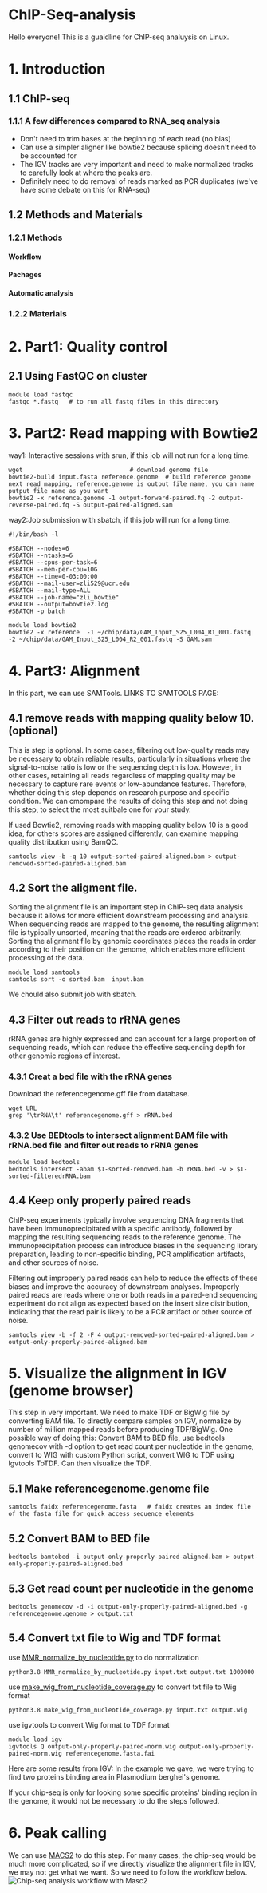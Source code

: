 # ChIP-Seq-analysis

Hello everyone! This is a guaidline for ChIP-seq analuysis on Linux. 

# 1. Introduction 
## 1.1 ChIP-seq 
### 1.1.1 A few differences compared to RNA_seq analysis 
- Don't need to trim bases at the beginning of each read (no bias)
- Can use a simpler aligner like bowtie2 because splicing doesn't need to be accounted for
- The IGV tracks are very important and need to make normalized tracks to carefully look at where the peaks are.
- Definitely need to do removal of reads marked as PCR duplicates (we've have some debate on this for RNA-seq)

## 1.2 Methods and Materials
### 1.2.1 Methods 
#### Workflow 
#### Pachages 
#### Automatic analysis 
### 1.2.2 Materials


# 2. Part1: Quality control 
## 2.1 Using FastQC on cluster 
```
module load fastqc 
fastqc *.fastq   # to run all fastq files in this directory
```

# 3. Part2: Read mapping with Bowtie2
way1: Interactive sessions with srun, if this job will not run for a long time.
```
wget                              # download genome file 
bowtie2-build input.fasta reference.genome  # build reference genome next read mapping, reference.genome is output file name, you can name putput file name as you want
bowtie2 -x reference.genome -1 output-forward-paired.fq -2 output-reverse-paired.fq -S output-paired-aligned.sam  
```

way2:Job submission with sbatch, if this job will run for a long time.

```
#!/bin/bash -l

#SBATCH --nodes=6
#SBATCH --ntasks=6
#SBATCH --cpus-per-task=6
#SBATCH --mem-per-cpu=10G
#SBATCH --time=0-03:00:00  
#SBATCH --mail-user=zli529@ucr.edu
#SBATCH --mail-type=ALL
#SBATCH --job-name="zli_bowtie"
#SBATCH --output=bowtie2.log
#SBATCH -p batch 

module load bowtie2
bowtie2 -x reference  -1 ~/chip/data/GAM_Input_S25_L004_R1_001.fastq -2 ~/chip/data/GAM_Input_S25_L004_R2_001.fastq -S GAM.sam 

```

# 4. Part3: Alignment
In this part, we can use SAMTools.
LINKS TO SAMTOOLS PAGE:

## 4.1 remove reads with mapping quality below 10. (optional)
This is step is optional. In some cases, filtering out low-quality reads may be necessary to obtain reliable results, particularly in situations where the signal-to-noise ratio is low or the sequencing depth is low. However, in other cases, retaining all reads regardless of mapping quality may be necessary to capture rare events or low-abundance features. Therefore, whether doing this step depends on research purpose and specific condition. We can cmompare the results of doing this step and not doing this step, to select the most suitbale one for your study.

If used Bowtie2, removing reads with mapping quality below 10 is a good idea, for others scores are assigned differently, can examine mapping quality distribution using BamQC.

```
samtools view -b -q 10 output-sorted-paired-aligned.bam > output-removed-sorted-paired-aligned.bam 
```

## 4.2 Sort the aligment file.
Sorting the alignment file is an important step in ChIP-seq data analysis because it allows for more efficient downstream processing and analysis. When sequencing reads are mapped to the genome, the resulting alignment file is typically unsorted, meaning that the reads are ordered arbitrarily. Sorting the alignment file by genomic coordinates places the reads in order according to their position on the genome, which enables more efficient processing of the data.

```
module load samtools 
samtools sort -o sorted.bam  input.bam
```
We chould also submit job with sbatch.

## 4.3 Filter out reads to rRNA genes
rRNA genes are highly expressed and can account for a large proportion of sequencing reads, which can reduce the effective sequencing depth for other genomic regions of interest. 

### 4.3.1 Creat a bed file with the rRNA genes 

Download the referencegenome.gff file from database. 
```
wget URL 
grep '\trRNA\t' referencegenome.gff > rRNA.bed
```
### 4.3.2 Use BEDtools to intersect alignment BAM file with rRNA.bed file and filter out reads to rRNA genes
```
module load bedtools 
bedtools intersect -abam $1-sorted-removed.bam -b rRNA.bed -v > $1-sorted-filteredrRNA.bam 
```
## 4.4 Keep only properly paired reads
ChIP-seq experiments typically involve sequencing DNA fragments that have been immunoprecipitated with a specific antibody, followed by mapping the resulting sequencing reads to the reference genome. The immunoprecipitation process can introduce biases in the sequencing library preparation, leading to non-specific binding, PCR amplification artifacts, and other sources of noise.

Filtering out improperly paired reads can help to reduce the effects of these biases and improve the accuracy of downstream analyses. Improperly paired reads are reads where one or both reads in a paired-end sequencing experiment do not align as expected based on the insert size distribution, indicating that the read pair is likely to be a PCR artifact or other source of noise.
```
samtools view -b -f 2 -F 4 output-removed-sorted-paired-aligned.bam > output-only-properly-paired-aligned.bam 
```

# 5. Visualize the alignment in IGV (genome browser)
This step in very important. We need to make TDF or BigWig file by converting BAM file. To directly compare samples on IGV, normalize by number of million mapped reads before producing TDF/BigWig. One possible way of doing this: Convert BAM to BED file, use bedtools genomecov with -d option to get read count per nucleotide in the genome, convert to WIG with custom Python script, convert WIG to TDF using Igvtools ToTDF. Can then visualize the TDF. 

## 5.1 Make referencegenome.genome file
```
samtools faidx referencegenome.fasta   # faidx creates an index file of the fasta file for quick access sequence elements
```

## 5.2 Convert BAM to BED file
```
bedtools bamtobed -i output-only-properly-paired-aligned.bam > output-only-properly-paired-aligned.bed 
``` 

## 5.3 Get read count per nucleotide in the genome
```
bedtools genomecov -d -i output-only-properly-paired-aligned.bed -g referencegenome.genome > output.txt 
```

## 5.4 Convert txt file to Wig and TDF format
use [MMR_normalize_by_nucleotide.py](https://github.com/ZehaoLi666/ChIP-Seq_analysis/blob/main/MMR_normalize_by_nucleotide.py) to do normalization 
```
python3.8 MMR_normalize_by_nucleotide.py input.txt output.txt 1000000

```
use [make_wig_from_nucleotide_coverage.py](https://github.com/ZehaoLi666/ChIP-Seq_analysis/blob/main/make_wig_from_nucleotide_coverage.py) to convert txt file to Wig format
```
python3.8 make_wig_from_nucleotide_coverage.py input.txt output.wig 
```
use igvtools to convert Wig format to TDF format
```
module load igv
igvtools Q output-only-properly-paired-norm.wig output-only-properly-paired-norm.wig referencegenome.fasta.fai 
```
Here are some results from IGV: 
In the example we gave, we were trying to find two proteins binding area in Plasmodium berghei's genome. 




If your chip-seq is only for looking some specific proteins' binding region in the genome, it would not be necessary to do the steps followed. 

# 6. Peak calling 
We can use [MACS2](https://hbctraining.github.io/Intro-to-ChIPseq/lessons/05_peak_calling_macs.html) to do this step.
For many cases, the chip-seq would be much more complicated, so if we directly visualize the alignment file in IGV, we may not get what we want. 
So we need to follow the workflow below. 
![Chip-seq analysis workflow with Masc2](https://hbctraining.github.io/Intro-to-ChIPseq/img/chip_workflow_june2017_step2.png)


